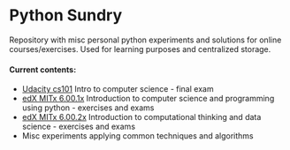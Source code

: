 # Python Sundry
Repository with misc personal python experiments and solutions for online courses/exercises.
Used for learning purposes and centralized storage.

#### Current contents:
* [Udacity cs101](https://www.udacity.com/course/intro-to-computer-science--cs101) Intro to computer science - final exam
* [edX MITx 6.00.1x](https://www.edx.org/course/introduction-computer-science-mitx-6-00-1x-11) Introduction to computer science and programming using python - exercises and exams
* [edX MITx 6.00.2x](https://www.edx.org/course/introduction-computational-thinking-data-mitx-6-00-2x-6) Introduction to computational thinking and data science - exercises and exams
* Misc experiments applying common techniques and algorithms
